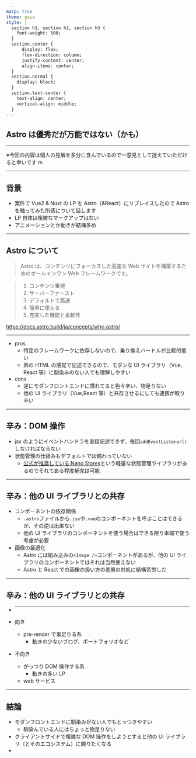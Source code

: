 ```yaml
---
marp: true
theme: gaia
style: |
  section h1, section h2, section h3 {
    font-weight: 500;
  }
  section.center {
      display: flex;
      flex-direction: column;
      justify-content: center;
      align-items: center;
  }
  section.normal {
    display: block;
  }
  section.text-center {
    text-align: center;
    vertical-align: middle;
  }
---
```


<!--
class: center invert
-->

## Astro は優秀だが万能ではない（かも）

---

※今回の内容は個人の見解を多分に含んでいるので一意見として捉えていただけると幸いです m

---

<!--
class: invert
-->

## 背景

- 案件で Vue2 & Nuxt の LP を Astro（&React）にリプレイスしたので Astro を触ってみた所感について話します
- LP 自体は複雑なマークアップはない
- アニメーションとか動きが結構多め

---

## Astro について

> Astro は、コンテンツにフォーカスした高速な Web サイトを構築するためのオールインワン Web フレームワークです。

> 1.  コンテンツ重視
> 2.  サーバーファースト
> 3.  デフォルトで高速
> 4.  簡単に使える
> 5.  充実した機能と柔軟性

https://docs.astro.build/ja/concepts/why-astro/

---

- pros
  - 特定のフレームワークに依存しないので、乗り換えハードルが比較的低い
  - 素の HTML の感覚で記述できるので、モダンな UI ライブラリ（Vue, React 等）に馴染みのない人でも理解しやすい
- cons
  - 逆にモダンフロントエンドに慣れてると色々辛い、物足りない
  - 他の UI ライブラリ（Vue,React 等）と共存させるにしても連携が取り辛い

---

## 辛み：DOM 操作

- jsx のようにイベントハンドラを直接記述できず、毎回`addEventListener()`しなければならない
- 状態管理の仕組みもデフォルトでは備わっていない
  - [公式が推奨している Nano Stores](https://docs.astro.build/ja/core-concepts/sharing-state/#why-nano-stores)という軽量な状態管理ライブラリがあるのでそれである程度補完は可能

---

## 辛み：他の UI ライブラリとの共存

- コンポーネントの依存関係
  - `.astro`ファイルから`.jsx`や`.vue`のコンポーネントを呼ぶことはできるが、その逆は出来ない
  - 他の UI ライブラリのコンポーネントを使う場合はできる限り末端で使う考慮が必要
- 画像の最適化
  - Astro には組み込みの`<Image />`コンポーネントがあるが、他の UI ライブラリのコンポーネントではそれは当然使えない
  - Astro と React での画像の扱い方の差異の対処に結構苦労した

---

## 辛み：他の UI ライブラリとの共存

- ***

- 向き
  - pre-render で事足りる系
    - 動きの少ないブログ、ポートフォリオなど
- 不向き
  - がっつり DOM 操作する系
    - 動きの多い LP
  - web サービス

---

## 結論

- モダンフロントエンドに馴染みがない人でもとっつきやすい
  - 馴染んでいる人にはちょっと物足りない
- クライアントサイドで複雑な DOM 操作をしようとすると他の UI ライブラリ（とそのエコシステム）に頼りたくなる
-
